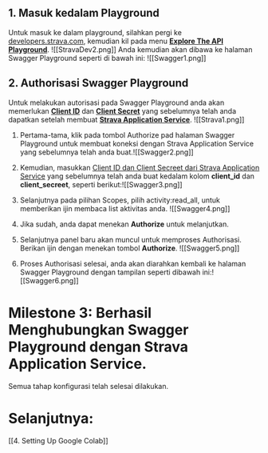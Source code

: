 ## 1. Masuk kedalam Playground
Untuk masuk ke dalam playground, silahkan pergi ke [developers.strava.com](https://developers.strava.com), kemudian kil pada menu [**Explore The API Playground**](https://developers.strava.com/playground/).
![[StravaDev2.png]]
Anda kemudian akan dibawa ke halaman Swagger Playground seperti di bawah ini:
![[Swagger1.png]]

## 2. Authorisasi Swagger Playground
Untuk melakukan autorisasi pada Swagger Playground anda akan memerlukan [**Client ID**](https://www.strava.com/settings/api) dan [**Client Secret**](https://www.strava.com/settings/api) yang sebelumnya telah anda dapatkan setelah membuat [**Strava Application Service**](https://www.strava.com/settings/api).
![[Strava1.png]]
1. Pertama-tama, klik pada tombol Authorize pad halaman Swagger Playground untuk membuat koneksi dengan Strava Application Service yang sebelumnya telah anda buat.![[Swagger2.png]]
2. Kemudian, masukkan [Client ID dan Client Secreet dari Strava Application Service](https://www.strava.com/settings/api) yang sebelumnya telah anda buat kedalam kolom **client_id** dan **client_secreet**, seperti berikut:![[Swagger3.png]]
3. Selanjutnya pada pilihan Scopes, pilih activity:read_all, untuk memberikan ijin membaca list aktivitas anda. ![[Swagger4.png]]

5. Jika sudah, anda dapat menekan **Authorize** untuk melanjutkan.
6. Selanjutnya panel baru akan muncul untuk memproses Authorisasi. Berikan ijin dengan menekan tombol **Authorize**. ![[Swagger5.png]]
7. Proses Authorisasi selesai, anda akan diarahkan kembali ke halaman Swagger Playground  dengan tampilan seperti dibawah ini:![[Swagger6.png]]

# Milestone 3: Berhasil Menghubungkan Swagger Playground dengan Strava Application Service.
Semua tahap konfigurasi telah selesai dilakukan.

# Selanjutnya:

[[4. Setting Up Google Colab]]

